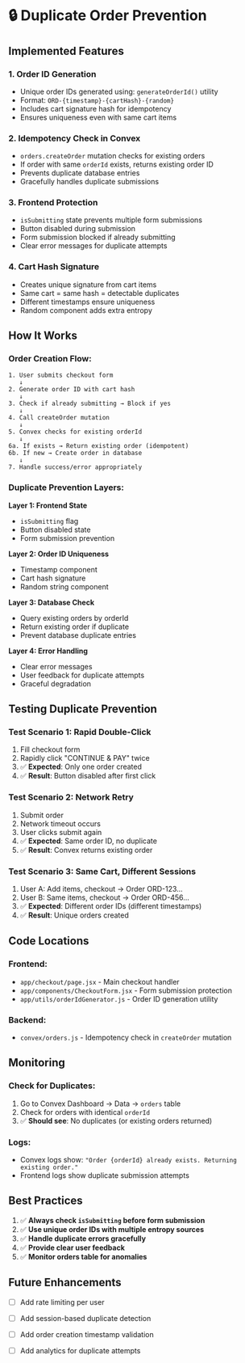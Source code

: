 # 🔒 Duplicate Order Prevention

## Implemented Features

### 1. **Order ID Generation**
- Unique order IDs generated using: `generateOrderId()` utility
- Format: `ORD-{timestamp}-{cartHash}-{random}`
- Includes cart signature hash for idempotency
- Ensures uniqueness even with same cart items

### 2. **Idempotency Check in Convex**
- `orders.createOrder` mutation checks for existing orders
- If order with same `orderId` exists, returns existing order ID
- Prevents duplicate database entries
- Gracefully handles duplicate submissions

### 3. **Frontend Protection**
- `isSubmitting` state prevents multiple form submissions
- Button disabled during submission
- Form submission blocked if already submitting
- Clear error messages for duplicate attempts

### 4. **Cart Hash Signature**
- Creates unique signature from cart items
- Same cart = same hash = detectable duplicates
- Different timestamps ensure uniqueness
- Random component adds extra entropy

## How It Works

### Order Creation Flow:

```
1. User submits checkout form
   ↓
2. Generate order ID with cart hash
   ↓
3. Check if already submitting → Block if yes
   ↓
4. Call createOrder mutation
   ↓
5. Convex checks for existing orderId
   ↓
6a. If exists → Return existing order (idempotent)
6b. If new → Create order in database
   ↓
7. Handle success/error appropriately
```

### Duplicate Prevention Layers:

**Layer 1: Frontend State**
- `isSubmitting` flag
- Button disabled state
- Form submission prevention

**Layer 2: Order ID Uniqueness**
- Timestamp component
- Cart hash signature
- Random string component

**Layer 3: Database Check**
- Query existing orders by orderId
- Return existing order if duplicate
- Prevent database duplicate entries

**Layer 4: Error Handling**
- Clear error messages
- User feedback for duplicate attempts
- Graceful degradation

## Testing Duplicate Prevention

### Test Scenario 1: Rapid Double-Click
1. Fill checkout form
2. Rapidly click "CONTINUE & PAY" twice
3. ✅ **Expected**: Only one order created
4. ✅ **Result**: Button disabled after first click

### Test Scenario 2: Network Retry
1. Submit order
2. Network timeout occurs
3. User clicks submit again
4. ✅ **Expected**: Same order ID, no duplicate
5. ✅ **Result**: Convex returns existing order

### Test Scenario 3: Same Cart, Different Sessions
1. User A: Add items, checkout → Order ORD-123...
2. User B: Same items, checkout → Order ORD-456...
3. ✅ **Expected**: Different order IDs (different timestamps)
4. ✅ **Result**: Unique orders created

## Code Locations

### Frontend:
- `app/checkout/page.jsx` - Main checkout handler
- `app/components/CheckoutForm.jsx` - Form submission protection
- `app/utils/orderIdGenerator.js` - Order ID generation utility

### Backend:
- `convex/orders.js` - Idempotency check in `createOrder` mutation

## Monitoring

### Check for Duplicates:
1. Go to Convex Dashboard → Data → `orders` table
2. Check for orders with identical `orderId`
3. ✅ **Should see**: No duplicates (or existing orders returned)

### Logs:
- Convex logs show: `"Order {orderId} already exists. Returning existing order."`
- Frontend logs show duplicate submission attempts

## Best Practices

1. ✅ **Always check `isSubmitting` before form submission**
2. ✅ **Use unique order IDs with multiple entropy sources**
3. ✅ **Handle duplicate errors gracefully**
4. ✅ **Provide clear user feedback**
5. ✅ **Monitor orders table for anomalies**

## Future Enhancements

- [ ] Add rate limiting per user
- [ ] Add session-based duplicate detection
- [ ] Add order creation timestamp validation
- [ ] Add analytics for duplicate attempts


